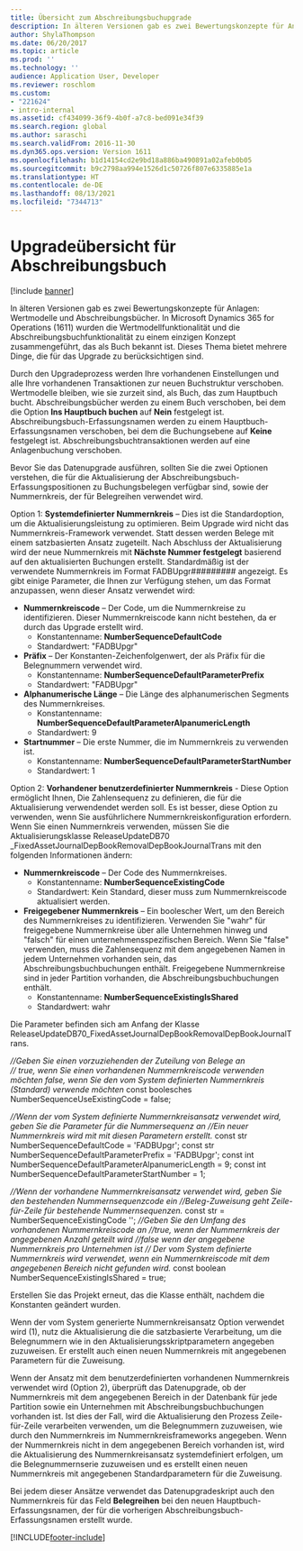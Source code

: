 ```yaml
---
title: Übersicht zum Abschreibungsbuchupgrade
description: In älteren Versionen gab es zwei Bewertungskonzepte für Anlagen, Wertmodelle und Abschreibungsbücher.
author: ShylaThompson
ms.date: 06/20/2017
ms.topic: article
ms.prod: ''
ms.technology: ''
audience: Application User, Developer
ms.reviewer: roschlom
ms.custom:
- "221624"
- intro-internal
ms.assetid: cf434099-36f9-4b0f-a7c8-bed091e34f39
ms.search.region: global
ms.author: saraschi
ms.search.validFrom: 2016-11-30
ms.dyn365.ops.version: Version 1611
ms.openlocfilehash: b1d14154cd2e9bd18a886ba490891a02afeb0b05
ms.sourcegitcommit: b9c2798aa994e1526d1c50726f807e6335885e1a
ms.translationtype: HT
ms.contentlocale: de-DE
ms.lasthandoff: 08/13/2021
ms.locfileid: "7344713"
---
```

# <a name="depreciation-book-upgrade-overview"></a>Upgradeübersicht für Abschreibungsbuch

[!include [banner](../includes/banner.md)]

In älteren Versionen gab es zwei Bewertungskonzepte für Anlagen: Wertmodelle und Abschreibungsbücher. In Microsoft Dynamics 365 for Operations (1611) wurden die Wertmodellfunktionalität und die Abschreibungsbuchfunktionalität zu einem einzigen Konzept zusammengeführt, das als Buch bekannt ist. Dieses Thema bietet mehrere Dinge, die für das Upgrade zu berücksichtigen sind. 

Durch den Upgradeprozess werden Ihre vorhandenen Einstellungen und alle Ihre vorhandenen Transaktionen zur neuen Buchstruktur verschoben. Wertmodelle bleiben, wie sie zurzeit sind, als Buch, das zum Hauptbuch bucht. Abschreibungsbücher werden zu einem Buch verschoben, bei dem die Option **Ins Hauptbuch buchen** auf **Nein** festgelegt ist. Abschreibungsbuch-Erfassungsnamen werden zu einem Hauptbuch-Erfassungsnamen verschoben, bei dem die Buchungsebene auf **Keine** festgelegt ist. Abschreibungsbuchtransaktionen werden auf eine Anlagenbuchung verschoben. 

Bevor Sie das Datenupgrade ausführen, sollten Sie die zwei Optionen verstehen, die für die Aktualisierung der Abschreibungsbuch-Erfassungspositionen zu Buchungsbelegen verfügbar sind, sowie der Nummernkreis, der für Belegreihen verwendet wird. 

Option 1:  **Systemdefinierter Nummernkreis** – Dies ist die Standardoption, um die Aktualisierungsleistung zu optimieren. Beim Upgrade wird nicht das Nummernkreis-Framework verwendet. Statt dessen werden Belege mit einem satzbasierten Ansatz zugeteilt. Nach Abschluss der Aktualisierung wird der neue Nummernkreis mit **Nächste Nummer festgelegt** basierend auf den aktualisierten Buchungen erstellt. Standardmäßig ist der verwendete Nummernkreis im Format FADBUpgr\#\#\#\#\#\#\#\#\# angezeigt. Es gibt einige Parameter, die Ihnen zur Verfügung stehen, um das Format anzupassen, wenn dieser Ansatz verwendet wird:

-   **Nummernkreiscode** – Der Code, um die Nummernkreise zu identifizieren. Dieser Nummernkreiscode kann nicht bestehen, da er durch das Upgrade erstellt wird.
    -   Konstantenname: **NumberSequenceDefaultCode**
    -   Standardwert: "FADBUpgr"
-   **Präfix** – Der Konstanten-Zeichenfolgenwert, der als Präfix für die Belegnummern verwendet wird.
    -   Konstantenname: **NumberSequenceDefaultParameterPrefix**
    -   Standardwert: "FADBUpgr"
-   **Alphanumerische Länge** – Die Länge des alphanumerischen Segments des Nummernkreises.
    -   Konstantenname: **NumberSequenceDefaultParameterAlpanumericLength**
    -   Standardwert: 9
-   **Startnummer** – Die erste Nummer, die im Nummernkreis zu verwenden ist.
    -   Konstantenname: **NumberSequenceDefaultParameterStartNumber**
    -   Standardwert: 1

Option 2: **Vorhandener benutzerdefinierter Nummernkreis** - Diese Option ermöglicht Ihnen, Die Zahlensequenz zu definieren, die für die Aktualisierung verwendendet werden soll. Es ist besser, diese Option zu verwenden, wenn Sie ausführlichere Nummernkreiskonfiguration erfordern. Wenn Sie einen Nummernkreis verwenden, müssen Sie die Aktualisierungsklasse ReleaseUpdateDB70 \_FixedAssetJournalDepBookRemovalDepBookJournalTrans mit den folgenden Informationen ändern:

-   **Nummernkreiscode** – Der Code des Nummernkreises.
    -   Konstantenname: **NumberSequenceExistingCode**
    -   Standardwert: Kein Standard, dieser muss zum Nummernkreiscode aktualisiert werden.
-   **Freigegebener Nummernkreis** – Ein boolescher Wert, um den Bereich des Nummernkreises zu identifizieren. Verwenden Sie "wahr" für freigegebene Nummernkreise über alle Unternehmen hinweg und "falsch" für einen unternehmensspezifischen Bereich. Wenn Sie "false" verwenden, muss die Zahlensequenz mit dem angegebenen Namen in jedem Unternehmen vorhanden sein, das Abschreibungsbuchbuchungen enthält. Freigegebene Nummernkreise  sind in jeder Partition vorhanden, die Abschreibungsbuchbuchungen enthält.
    -   Konstantenname: **NumberSequenceExistingIsShared**
    -   Standardwert: wahr

Die Parameter befinden sich am Anfang der Klasse  ReleaseUpdateDB70\_FixedAssetJournalDepBookRemovalDepBookJournalTrans. 

*//Geben Sie einen vorzuziehenden der Zuteilung von Belege an*  
 *// true, wenn Sie einen vorhandenen Nummernkreiscode verwenden möchten* 
*false, wenn Sie den vom System definierten Nummernkreis (Standard) verwende möchten*  const  boolesches NumberSequenceUseExistingCode = false;  

*//Wenn der vom System definierte Nummernkreisansatz verwendet wird, geben Sie die Parameter für die Nummersequenz an*
 *//Ein neuer Nummernkreis wird mit mit diesen Parametern erstellt.* const str NumberSequenceDefaultCode = 'FADBUpgr'; const str NumberSequenceDefaultParameterPrefix = 'FADBUpgr'; const int NumberSequenceDefaultParameterAlpanumericLength = 9; const int NumberSequenceDefaultParameterStartNumber = 1;   

*//Wenn der vorhandene Nummernkreisansatz verwendet wird, geben Sie den bestehenden Nummernsequenzcode ein* 
 *//Beleg-Zuweisung geht Zeile-für-Zeile für bestehende Nummernsequenzen.* const str = NumberSequenceExistingCode ''; *//Geben Sie den Umfang des vorhandenen Nummernkreiscode an* 
 *//true, wenn der Nummernkreis der angegebenen Anzahl geteilt wird* 
 *//false wenn der angegebene Nummernkreis pro Unternehmen ist* 
 *// Der vom System definierte Nummernkreis wird verwendet, wenn ein Nummernkreiscode mit dem angegebenen Bereich nicht gefunden wird.* const boolean NumberSequenceExistingIsShared = true; 

Erstellen Sie das Projekt erneut, das die Klasse enthält, nachdem die Konstanten geändert wurden. 

Wenn der vom System generierte Nummernkreisansatz Option verwendet wird (1), nutz die Aktualisierung die die satzbasierte Verarbeitung, um die Belegnummern wie in den Aktualisierungsskriptparametern angegeben zuzuweisen. Er erstellt auch einen neuen Nummernkreis mit angegebenen Parametern für die Zuweisung. 

Wenn der Ansatz mit dem benutzerdefinierten vorhandenen Nummernkreis verwendet wird (Option 2), überprüft das Datenupgrade, ob der Nummernkreis mit dem angegebenen Bereich in der Datenbank für jede Partition sowie ein Unternehmen mit Abschreibungsbuchbuchungen vorhanden ist. Ist dies der Fall, wird die Aktualisierung den Prozess Zeile-für-Zeile verarbeiten verwenden, um die Belegnummern zuzuweisen, wie durch den Nummernkreis im Nummernkreisframeworks angegeben. Wenn der Nummernkreis nicht in dem angegebenen Bereich vorhanden ist, wird die Aktualisierung des Nummernkreisansatz systemdefiniert erfolgen, um die Belegnummernserie zuzuweisen und es erstellt einen neuen Nummernkreis mit angegebenen Standardparametern für die Zuweisung.

Bei jedem dieser Ansätze verwendet das Datenupgradeskript auch den Nummernkreis für das Feld **Belegreihen** bei den neuen Hauptbuch-Erfassungsnamen, der für die vorherigen Abschreibungsbuch-Erfassungsnamen erstellt wurde.





[!INCLUDE[footer-include](../../includes/footer-banner.md)]
